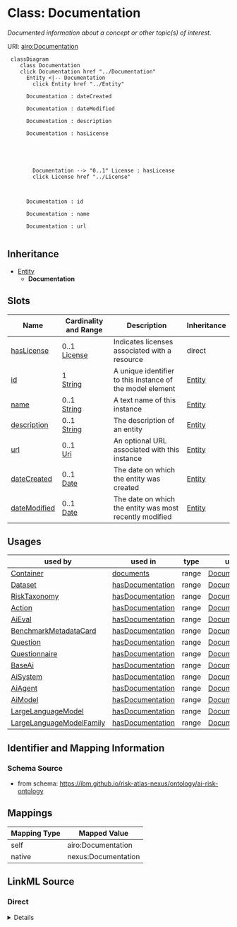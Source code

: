 

# Class: Documentation


_Documented information about a concept or other topic(s) of interest._





URI: [airo:Documentation](https://w3id.org/airo#Documentation)






```mermaid
 classDiagram
    class Documentation
    click Documentation href "../Documentation"
      Entity <|-- Documentation
        click Entity href "../Entity"

      Documentation : dateCreated

      Documentation : dateModified

      Documentation : description

      Documentation : hasLicense





        Documentation --> "0..1" License : hasLicense
        click License href "../License"



      Documentation : id

      Documentation : name

      Documentation : url


```





## Inheritance
* [Entity](Entity.md)
    * **Documentation**



## Slots

| Name | Cardinality and Range | Description | Inheritance |
| ---  | --- | --- | --- |
| [hasLicense](hasLicense.md) | 0..1 <br/> [License](License.md) | Indicates licenses associated with a resource | direct |
| [id](id.md) | 1 <br/> [String](String.md) | A unique identifier to this instance of the model element | [Entity](Entity.md) |
| [name](name.md) | 0..1 <br/> [String](String.md) | A text name of this instance | [Entity](Entity.md) |
| [description](description.md) | 0..1 <br/> [String](String.md) | The description of an entity | [Entity](Entity.md) |
| [url](url.md) | 0..1 <br/> [Uri](Uri.md) | An optional URL associated with this instance | [Entity](Entity.md) |
| [dateCreated](dateCreated.md) | 0..1 <br/> [Date](Date.md) | The date on which the entity was created | [Entity](Entity.md) |
| [dateModified](dateModified.md) | 0..1 <br/> [Date](Date.md) | The date on which the entity was most recently modified | [Entity](Entity.md) |





## Usages

| used by | used in | type | used |
| ---  | --- | --- | --- |
| [Container](Container.md) | [documents](documents.md) | range | [Documentation](Documentation.md) |
| [Dataset](Dataset.md) | [hasDocumentation](hasDocumentation.md) | range | [Documentation](Documentation.md) |
| [RiskTaxonomy](RiskTaxonomy.md) | [hasDocumentation](hasDocumentation.md) | range | [Documentation](Documentation.md) |
| [Action](Action.md) | [hasDocumentation](hasDocumentation.md) | range | [Documentation](Documentation.md) |
| [AiEval](AiEval.md) | [hasDocumentation](hasDocumentation.md) | range | [Documentation](Documentation.md) |
| [BenchmarkMetadataCard](BenchmarkMetadataCard.md) | [hasDocumentation](hasDocumentation.md) | range | [Documentation](Documentation.md) |
| [Question](Question.md) | [hasDocumentation](hasDocumentation.md) | range | [Documentation](Documentation.md) |
| [Questionnaire](Questionnaire.md) | [hasDocumentation](hasDocumentation.md) | range | [Documentation](Documentation.md) |
| [BaseAi](BaseAi.md) | [hasDocumentation](hasDocumentation.md) | range | [Documentation](Documentation.md) |
| [AiSystem](AiSystem.md) | [hasDocumentation](hasDocumentation.md) | range | [Documentation](Documentation.md) |
| [AiAgent](AiAgent.md) | [hasDocumentation](hasDocumentation.md) | range | [Documentation](Documentation.md) |
| [AiModel](AiModel.md) | [hasDocumentation](hasDocumentation.md) | range | [Documentation](Documentation.md) |
| [LargeLanguageModel](LargeLanguageModel.md) | [hasDocumentation](hasDocumentation.md) | range | [Documentation](Documentation.md) |
| [LargeLanguageModelFamily](LargeLanguageModelFamily.md) | [hasDocumentation](hasDocumentation.md) | range | [Documentation](Documentation.md) |






## Identifier and Mapping Information







### Schema Source


* from schema: https://ibm.github.io/risk-atlas-nexus/ontology/ai-risk-ontology




## Mappings

| Mapping Type | Mapped Value |
| ---  | ---  |
| self | airo:Documentation |
| native | nexus:Documentation |







## LinkML Source

<!-- TODO: investigate https://stackoverflow.com/questions/37606292/how-to-create-tabbed-code-blocks-in-mkdocs-or-sphinx -->

### Direct

<details>
```yaml
name: Documentation
description: Documented information about a concept or other topic(s) of interest.
from_schema: https://ibm.github.io/risk-atlas-nexus/ontology/ai-risk-ontology
is_a: Entity
slots:
- hasLicense
class_uri: airo:Documentation

```
</details>

### Induced

<details>
```yaml
name: Documentation
description: Documented information about a concept or other topic(s) of interest.
from_schema: https://ibm.github.io/risk-atlas-nexus/ontology/ai-risk-ontology
is_a: Entity
attributes:
  hasLicense:
    name: hasLicense
    description: Indicates licenses associated with a resource
    from_schema: https://ibm.github.io/risk-atlas-nexus/ontology/ai-risk-ontology
    rank: 1000
    slot_uri: airo:hasLicense
    alias: hasLicense
    owner: Documentation
    domain_of:
    - Dataset
    - Documentation
    - RiskTaxonomy
    - AiEval
    - BenchmarkMetadataCard
    - BaseAi
    range: License
  id:
    name: id
    description: A unique identifier to this instance of the model element. Example
      identifiers include UUID, URI, URN, etc.
    from_schema: https://ibm.github.io/risk-atlas-nexus/ontology/ai-risk-ontology
    rank: 1000
    slot_uri: schema:identifier
    identifier: true
    alias: id
    owner: Documentation
    domain_of:
    - Entity
    range: string
    required: true
  name:
    name: name
    description: A text name of this instance.
    from_schema: https://ibm.github.io/risk-atlas-nexus/ontology/ai-risk-ontology
    rank: 1000
    slot_uri: schema:name
    alias: name
    owner: Documentation
    domain_of:
    - Entity
    - BenchmarkMetadataCard
    range: string
  description:
    name: description
    description: The description of an entity
    from_schema: https://ibm.github.io/risk-atlas-nexus/ontology/ai-risk-ontology
    rank: 1000
    slot_uri: schema:description
    alias: description
    owner: Documentation
    domain_of:
    - Entity
    range: string
  url:
    name: url
    description: An optional URL associated with this instance.
    from_schema: https://ibm.github.io/risk-atlas-nexus/ontology/ai-risk-ontology
    rank: 1000
    slot_uri: schema:url
    alias: url
    owner: Documentation
    domain_of:
    - Entity
    range: uri
  dateCreated:
    name: dateCreated
    description: The date on which the entity was created.
    from_schema: https://ibm.github.io/risk-atlas-nexus/ontology/ai-risk-ontology
    rank: 1000
    slot_uri: schema:dateCreated
    alias: dateCreated
    owner: Documentation
    domain_of:
    - Entity
    range: date
    required: false
  dateModified:
    name: dateModified
    description: The date on which the entity was most recently modified.
    from_schema: https://ibm.github.io/risk-atlas-nexus/ontology/ai-risk-ontology
    rank: 1000
    slot_uri: schema:dateModified
    alias: dateModified
    owner: Documentation
    domain_of:
    - Entity
    range: date
    required: false
class_uri: airo:Documentation

```
</details>
